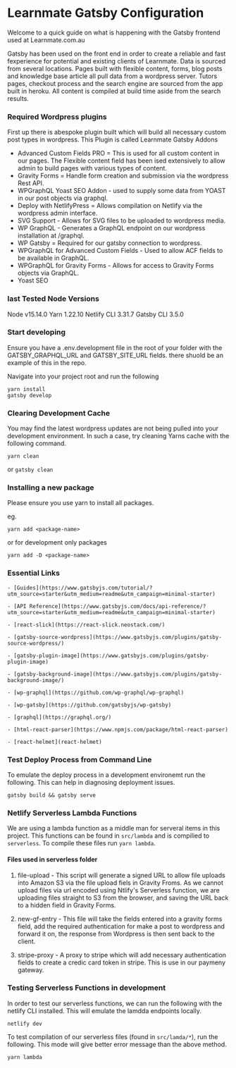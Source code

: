 # Learnmate Gatsby Configuration

Welcome to a quick guide on what is happening with the Gatsby frontend used at Learnmate.com.au

Gatsby has been used on the front end in order to create a reliable and fast fexperience for potential and existing clients of Learnmate. Data is sourced from several locations. Pages built with flexible content, forms, blog posts and knowledge base article all pull data from a wordpress server. Tutors pages, checkout process and the search engine are sourced from the app built in heroku. All content is compiled at build time aside from the search results.

### Required Wordpress plugins

First up there is abespoke plugin built which will build all necessary custom post types in wordpress. This Plugin is called Learnmate Gatsby Addons

- Advanced Custom Fields PRO = This is used for all custom content in our pages. The Flexible content field has been ised extensively to allow admin to build pages with various types of content.
- Gravity Forms = Handle form creation and submission via the wordpress Rest API.
- WPGraphQL Yoast SEO Addon - used to supply some data from YOAST in our post objects via graphql.
- Deploy with NetlifyPress = Allows compilation on Netlify via the wordpress admin interface.   
- SVG Support - Allows for SVG files to be uploaded to wordpress media.
- WP GraphQL - Generates a GraphQL endpoint on our wordpress installation at /graphql.
- WP Gatsby = Required for our gatsby connection to wordpress.
- WPGraphQL for Advanced Custom Fields - Used to allow ACF fields to be available in GraphQL.
- WPGraphQL for Gravity Forms - Allows for access to Gravity Forms objects via GraphQL.
- Yoast SEO

### last Tested Node Versions

Node v15.14.0
Yarn 1.22.10
Netlify CLI 3.31.7
Gatsby CLI 3.5.0

### Start developing

Ensure you have a .env.development file in the root of your folder with the GATSBY_GRAPHQL_URL and GATSBY_SITE_URL fields. there shuold be an example of this in the repo.

Navigate into your project root and run the following

```shell
yarn install
gatsby develop
```

### Clearing Development Cache

You may find the latest wordpress updates are not being pulled into your development environment. In such a case, try cleaning Yarns cache with the following command.

`yarn clean`

or `gatsby clean`


### Installing a new package

Please ensure you use yarn to install all packages.

eg.

`yarn add <package-name>`

or for development only packages

`yarn add -D <package-name>`


### Essential Links

    - [Guides](https://www.gatsbyjs.com/tutorial/?utm_source=starter&utm_medium=readme&utm_campaign=minimal-starter)

    - [API Reference](https://www.gatsbyjs.com/docs/api-reference/?utm_source=starter&utm_medium=readme&utm_campaign=minimal-starter)

    - [react-slick](https://react-slick.neostack.com/)

    - [gatsby-source-wordpress](https://www.gatsbyjs.com/plugins/gatsby-source-wordpress/)

    - [gatsby-plugin-image](https://www.gatsbyjs.com/plugins/gatsby-plugin-image)

    - [gatsby-background-image](https://www.gatsbyjs.com/plugins/gatsby-background-image/)

    - [wp-graphql](https://github.com/wp-graphql/wp-graphql)

    - [wp-gatsby](https://github.com/gatsbyjs/wp-gatsby)

    - [graphql](https://graphql.org/)

    - [html-react-parser](https://www.npmjs.com/package/html-react-parser)

    - [react-helmet](react-helmet)


### Test Deploy Process from Command Line

To emulate the deploy process in a development environemt run the following. This can help in diagnosing deployment issues.

`gatsby build && gatsby serve`


### Netlify Serverless Lambda Functions

We are using a lambda function as a middle man for serveral items in this project. This functions can be found in `src/lambda` and is compilied to `serverless`. To compile these files run `yarn lambda`.

#### Files used in serverless folder

1. file-upload - This script will generate a signed URL to allow file uploads into Amazon S3 via the file upload fiels in Gravity Froms. As we cannot upload files via url encoded using Ntlify's Serverless function, we are uploading files straight to S3 from the browser, and saving the URL back to a hidden field in Gravity Forms.

2. new-gf-entry - This file will take the fields entered into a gravity forms field, add the required authentication for make a post to wordpress and forward it on, the response from Wordpress is then sent back to the client.

3. stripe-proxy - A proxy to stripe which will add necessary authentication fields to create a credic card token in stripe. This is use in our paymeny gateway.


### Testing Serverless Functions in development

In order to test our serverless functions, we can run the following with the netlify CLI installed. This will emulate the lamdda endpoints locally.

`netlify dev`

To test compilation of our serverless files (found in `src/lamda/*`), run the following. This mode will give better error message than the above method.

`yarn lambda`